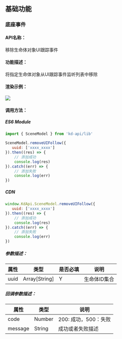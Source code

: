 <!--
 * @Author: 关广强 ggq@jsszkd.com
 * @Date: 2022-04-26 10:41:17
 * @LastEditors: 关广强 ggq@jsszkd.com
 * @LastEditTime: 2022-05-18 16:02:12
 * @FilePath: \KD-API-DOCS\public\md\api\移除生命体对象UI跟踪事件.md
 * @Description: 这是默认设置,请设置`customMade`, 打开koroFileHeader查看配置 进行设置: https://github.com/OBKoro1/koro1FileHeader/wiki/%E9%85%8D%E7%BD%AE
-->

## 基础功能
### 底座事件

#### API名称：
移除生命体对象UI跟踪事件

#### 功能描述：
将指定生命体对象从UI跟踪事件监听列表中移除

#### 渲染示例：
![](../../image/example/移除生命体对象UI跟踪事件.webp)
#### 调用方法：

##### ES6 Module
``` javascript
import { SceneModel } from 'kd-api/lib'

SceneModel.removeUIFollow({
   uuid: ['xxxx_xxxx']
}).then((res) => {
    // 添加成功
    console.log(res)
}).catch((err) => {
    // 添加失败
    console.log(err)
})
```

##### CDN
``` javascript
window.KdApi.SceneModel.removeUIFollow({
   uuid: ['xxxx_xxxx']
}).then((res) => {
    // 添加成功
    console.log(res)
}).catch((err) => {
    // 添加失败
    console.log(err)
})
```

##### 参数描述：
| 属性      | 类型   | 是否必填 | 说明                                   |
| --------- | ------ |------ | -------------------------------------- |
| uuid | Array[String] | Y  | 生命体ID集合

##### 回调参数描述：

| 属性      | 类型   | 说明                                   |
| --------- | ------ | -------------------------------------- |
| code | Number | 200: 成功，500：失败|
| message | String | 成功或者失败描述 |



